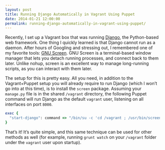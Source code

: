 ```yaml
---
layout: post
title: Running Django Automatically in Vagrant Using Puppet
date: 2014-01-21 12:00:00
permalink: running-django-automatically-in-vagrant-using-puppet/
---
```

Recently, I set up a Vagrant box that was running [Django](https://www.djangoproject.com/), the Python-based web framework. One thing I quickly learned is that Django cannot run as a daemon. After hours of Googling and stressing out, I remembered one of my favorite tools: [GNU Screen](https://www.gnu.org/software/screen/). GNU Screen is a terminal-based window manager that lets you detach running processes, and connect back to them later. Unlike nohup, screen is an excellent way to manage long-running scripts, as you can interact with them later.

The setup for this is pretty easy. All you need, in addition to the Vagrant+Puppet setup you will already require to run Django (which I won’t go into at this time), is to install the `screen` package. Assuming your `manage.py` file is in the shared `/vagrant` directory, the following Puppet command will run Django as the default `vagrant` user, listening on all interfaces on port `8000`.

```ruby
exec {
  "start-django": command => "/bin/su -c 'cd /vagrant ; /usr/bin/screen -S runserver -d -m /usr/bin/python manage.py runserver 0.0.0.0:8000' vagrant", require => Package["screen"]
}
```

That’s it! It’s quite simple, and this same technique can be used for other methods as well (for example, running `grunt watch` on your `/vagrant` folder under the `vagrant` user upon startup).